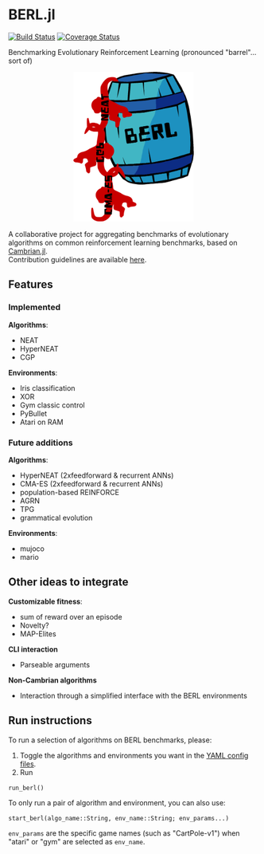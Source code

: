 # BERL.jl

[![Build Status](https://travis-ci.org/d9w/BERL.jl.svg?branch=master)](https://travis-ci.org/d9w/BERL.jl)
[![Coverage Status](https://coveralls.io/repos/github/d9w/BERL.jl/badge.svg?branch=master)](https://coveralls.io/github/d9w/BERL.jl?branch=master)

Benchmarking Evolutionary Reinforcement Learning (pronounced "barrel"... sort of)

<p align="center">
  <img height="300" width="auto" src="imgs/logo.png">
</p>

A collaborative project for aggregating benchmarks of evolutionary algorithms on common reinforcement learning benchmarks, based on [Cambrian.jl](https://github.com/d9w/Cambrian.jl).  
Contribution guidelines are available [here](https://github.com/d9w/BERL.jl/blob/master/CONTRIBUTING.md).

## Features
### Implemented
**Algorithms**:
+ NEAT
+ HyperNEAT
+ CGP

**Environments**:
+ Iris classification
+ XOR
+ Gym classic control
+ PyBullet
+ Atari on RAM

### Future additions
**Algorithms**:
+ HyperNEAT (2xfeedforward & recurrent ANNs)
+ CMA-ES (2xfeedforward & recurrent ANNs)
+ population-based REINFORCE
+ AGRN
+ TPG
+ grammatical evolution

**Environments**:
+ mujoco
+ mario

## Other ideas to integrate
**Customizable fitness**:
+ sum of reward over an episode
+ Novelty?
+ MAP-Elites

**CLI interaction**
+ Parseable arguments

**Non-Cambrian algorithms**
+ Interaction through a simplified interface with the BERL environments

## Run instructions
To run a selection of algorithms on BERL benchmarks, please:
1. Toggle the algorithms and environments you want in the [YAML config files](https://github.com/d9w/BERL.jl/tree/master/run_config).
2. Run 
```
run_berl()
```

To only run a pair of algorithm and environment, you can also use:
```
start_berl(algo_name::String, env_name::String; env_params...)
```
`env_params` are the specific game names (such as "CartPole-v1") when "atari" or "gym" are selected as `env_name`.
